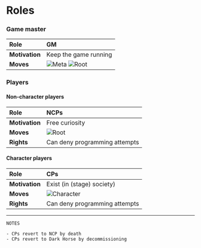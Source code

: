 # Roles

### Game master
|Role|GM|
|:-|:-|
|**Motivation**|Keep the game running|
|**Moves**|![Meta](https://img.shields.io/static/v1?label=&message=Meta&style=flat-square&color=00c) ![Root](https://img.shields.io/static/v1?label=&message=Root&style=flat-square&color=blueviolet)|

### Players

#### Non-character players
|Role|NCPs|
|:-|:-|
|**Motivation**|Free curiosity|
|**Moves**|![Root](https://img.shields.io/static/v1?label=&message=Root&style=flat-square&color=blueviolet)|
|**Rights**|Can deny programming attempts|

#### Character players
|Role|CPs|
|:-|:-|
|**Motivation**|Exist (in (stage) society)|
|**Moves**|![Character](https://img.shields.io/static/v1?label=&message=Character&style=flat-square&color=orange)|
|**Rights**|Can deny programming attempts|

---

```
NOTES

- CPs revert to NCP by death
- CPs revert to Dark Horse by decommissioning
```
